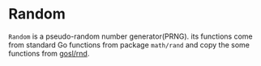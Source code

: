 # Random

`Random` is a pseudo-random number generator(PRNG). its functions come from standard Go functions from package `math/rand` and copy the some functions from [gosl/rnd](https://github.com/cpmech/gosl/tree/main/rnd).
